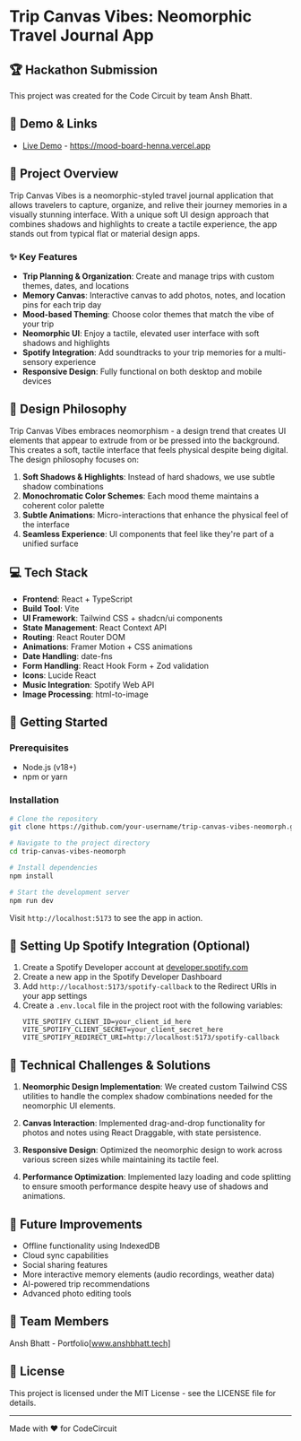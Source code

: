 # Trip Canvas Vibes: Neomorphic Travel Journal App

## 🏆 Hackathon Submission

This project was created for the Code Circuit by team Ansh Bhatt.

## 📱 Demo & Links

- [Live Demo](#) - https://mood-board-henna.vercel.app

## 🌟 Project Overview

Trip Canvas Vibes is a neomorphic-styled travel journal application that allows travelers to capture, organize, and relive their journey memories in a visually stunning interface. With a unique soft UI design approach that combines shadows and highlights to create a tactile experience, the app stands out from typical flat or material design apps.

### ✨ Key Features

- **Trip Planning & Organization**: Create and manage trips with custom themes, dates, and locations
- **Memory Canvas**: Interactive canvas to add photos, notes, and location pins for each trip day
- **Mood-based Theming**: Choose color themes that match the vibe of your trip
- **Neomorphic UI**: Enjoy a tactile, elevated user interface with soft shadows and highlights
- **Spotify Integration**: Add soundtracks to your trip memories for a multi-sensory experience
- **Responsive Design**: Fully functional on both desktop and mobile devices

## 🎨 Design Philosophy

Trip Canvas Vibes embraces neomorphism - a design trend that creates UI elements that appear to extrude from or be pressed into the background. This creates a soft, tactile interface that feels physical despite being digital. The design philosophy focuses on:

1. **Soft Shadows & Highlights**: Instead of hard shadows, we use subtle shadow combinations
2. **Monochromatic Color Schemes**: Each mood theme maintains a coherent color palette
3. **Subtle Animations**: Micro-interactions that enhance the physical feel of the interface
4. **Seamless Experience**: UI components that feel like they're part of a unified surface

## 💻 Tech Stack

- **Frontend**: React + TypeScript
- **Build Tool**: Vite
- **UI Framework**: Tailwind CSS + shadcn/ui components
- **State Management**: React Context API
- **Routing**: React Router DOM
- **Animations**: Framer Motion + CSS animations
- **Date Handling**: date-fns
- **Form Handling**: React Hook Form + Zod validation
- **Icons**: Lucide React
- **Music Integration**: Spotify Web API
- **Image Processing**: html-to-image

## 🚀 Getting Started

### Prerequisites

- Node.js (v18+)
- npm or yarn

### Installation

```bash
# Clone the repository
git clone https://github.com/your-username/trip-canvas-vibes-neomorph.git

# Navigate to the project directory
cd trip-canvas-vibes-neomorph

# Install dependencies
npm install

# Start the development server
npm run dev
```

Visit `http://localhost:5173` to see the app in action.

## 🎵 Setting Up Spotify Integration (Optional)

1. Create a Spotify Developer account at [developer.spotify.com](https://developer.spotify.com/)
2. Create a new app in the Spotify Developer Dashboard
3. Add `http://localhost:5173/spotify-callback` to the Redirect URIs in your app settings
4. Create a `.env.local` file in the project root with the following variables:
   ```
   VITE_SPOTIFY_CLIENT_ID=your_client_id_here
   VITE_SPOTIFY_CLIENT_SECRET=your_client_secret_here
   VITE_SPOTIFY_REDIRECT_URI=http://localhost:5173/spotify-callback
   ```

## 🧠 Technical Challenges & Solutions

1. **Neomorphic Design Implementation**: We created custom Tailwind CSS utilities to handle the complex shadow combinations needed for the neomorphic UI elements.

2. **Canvas Interaction**: Implemented drag-and-drop functionality for photos and notes using React Draggable, with state persistence.

3. **Responsive Design**: Optimized the neomorphic design to work across various screen sizes while maintaining its tactile feel.

4. **Performance Optimization**: Implemented lazy loading and code splitting to ensure smooth performance despite heavy use of shadows and animations.

## 🎯 Future Improvements

- Offline functionality using IndexedDB
- Cloud sync capabilities
- Social sharing features
- More interactive memory elements (audio recordings, weather data)
- AI-powered trip recommendations
- Advanced photo editing tools

## 👥 Team Members
Ansh Bhatt - Portfolio[www.anshbhatt.tech]


## 📝 License

This project is licensed under the MIT License - see the LICENSE file for details.

---

Made with ❤️ for CodeCircuit
